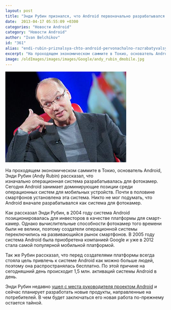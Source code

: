 ```yaml
---
layout: post
title: "Энди Рубин признался, что Android первоначально разрабатывался как система для фотокамер"
date:  2013-04-17 05:55:09 +0300
categories: "Новости Android"
category: "Новости Android"
author: "Ivan Belchikov"
id: "361"
alias: "endi-rubin-priznalsya-chto-android-pervonachalno-razrabatyvalsya-kak-sistema-dlya-fotokamer"
excerpt: "На проходящем экономическом саммите в Токио, основатель Android, Энди Рубин (Andy Rubin) рассказал, что изначально операционная система разрабатывалась для фотокамер."
image: /oldImages/images/images/Google/andy_rubin_dmobile.jpg
---
```

<img src="/oldImages/images/images/Google/andy_rubin_dmobile.jpg" alt="Энди Рубин" >

На проходящем экономическом саммите в Токио, основатель Android, Энди Рубин (Andy Rubin) рассказал, что изначально операционная система разрабатывалась для фотокамер.
Сегодня Android занимает доминирующие позиции среди операционных систем для мобильных устройств. Почти в половине смартфонов установлена эта система. Никто не мог подумать, что Android вначале разрабатывался как система для фотокамер.

Как рассказал Энди Рубин, в 2004 году система Android позиционировалась для инвесторов в качестве платформы для смарт-камер. Однако вычислительные способности фотокамер того времени были не велики, поэтому создатели операционной системы переключились на развивающийся рынок смартфонов. В 2005 году система Android была приобретена компанией Google и уже в 2012 стала самой популярной мобильной платформой.

Так же Рубин рассказал, что перед создателями платформы всегда стояла цель привлечь к системе Android как можно больше людей, поэтому она распространялась бесплатно. По этой причине на сегодняшний день происходит 1,5 млн. активаций системы Android в день.

Энди Рубин недавно <a href="index.php?option=com_content&amp;view=article&amp;id=315&amp;catid=8&amp;Itemid=102">ушел с места руководителя проектом Android</a> и сейчас планирует разработать новые продукты, направленные на потребителей. В чем будет заключаться его новая работа по-прежнему остается тайной.

